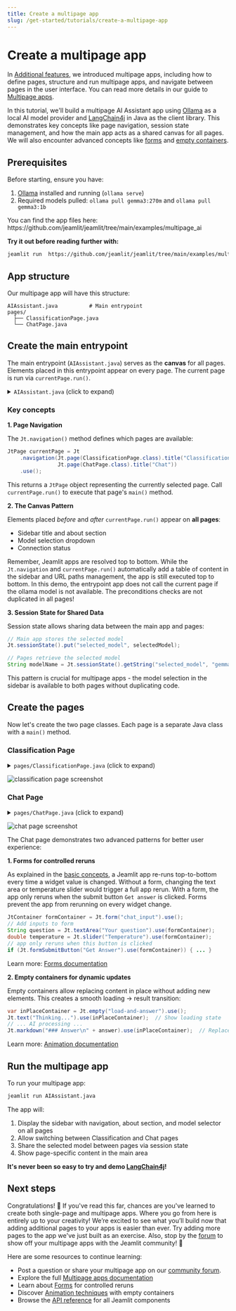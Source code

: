 ```yaml
---
title: Create a multipage app
slug: /get-started/tutorials/create-a-multipage-app
---
```


# Create a multipage app

In [Additional features](/get-started/fundamentals/additional-features), we introduced multipage apps, including how to define pages, structure and run multipage apps, and navigate between pages in the user interface. You can read more details in our guide to [Multipage apps](/develop/concepts/multipage-apps).

In this tutorial, we'll build a multipage AI Assistant app using [Ollama](https://ollama.ai) as a local AI 
model provider and [LangChain4j](https://docs.langchain4j.dev) in Java as the client library. This demonstrates 
key concepts like page navigation, session state management, and how the main app acts as a shared canvas for 
all pages. We will also encounter advanced concepts like [forms](/develop/concepts/architecture/forms) 
and [empty containers](/develop/concepts/design/animate).

## Prerequisites

Before starting, ensure you have:
1. [Ollama](https://ollama.ai) installed and running (`ollama serve`)
2. Required models pulled: `ollama pull gemma3:270m` and `ollama pull gemma3:1b`

<Tip>
You can find the app files here: https://github.com/jeamlit/jeamlit/tree/main/examples/multipage_ai

**Try it out before reading further with:**
```bash
jeamlit run  https://github.com/jeamlit/jeamlit/tree/main/examples/multipage_ai
```
</Tip>

## App structure

Our multipage app will have this structure:
```
AIAssistant.java          # Main entrypoint
pages/
  ├── ClassificationPage.java
  └── ChatPage.java
```

## Create the main entrypoint

The main entrypoint (`AIAssistant.java`) serves as the **canvas** for all pages. Elements placed in this entrypoint 
appear on every page. The current page is run via `currentPage.run()`.

<details>
<summary><code>AIAssistant.java</code> (click to expand)</summary>

```java
/// usr/bin/env jbang "$0" "$@" ; exit $?

//DEPS io.jeamlit:jeamlit:${JEAMLIT_VERSION}
//DEPS dev.langchain4j:langchain4j:0.36.2
//DEPS dev.langchain4j:langchain4j-ollama:0.36.2

import java.net.HttpURLConnection;
import java.net.URL;
import java.util.List;

import io.jeamlit.core.Jt;
import io.jeamlit.core.Shared;
import pages.ChatPage;
import pages.ClassificationPage;

public class AIAssistant {
    public static void main(String[] args) {
        // Sidebar configuration - appears on ALL pages
        Jt.title("🤖 AI Assistant").use(Jt.SIDEBAR);

        // About section - appears on ALL pages
        Jt.markdown("""
                This demo showcases [LangChain4j](https://docs.langchain4j.dev) with [Ollama](https://ollama.ai) - completely free local AI!

                Navigate between pages to explore:
                - 🏷️ **Classification**: Sentiment analysis
                - 💬 **Chat**: Simple Q&A assistant
                """).use(Jt.SIDEBAR);

        // Define navigation with multiple pages
        JtPage currentPage = Jt
                .navigation(Jt.page(ClassificationPage.class).title("Classification").home(),
                            Jt.page(ChatPage.class).title("Chat"))
                .use();

        // Model selector in sidebar - appears on ALL pages
        boolean ollamaRunning = checkOllamaConnection();
        if (ollamaRunning) {
            Jt.markdown("**Model Selection**").use(Jt.SIDEBAR);
            Jt.text("✅ Ollama connected").use(Jt.SIDEBAR);
            String currentModel = Jt.sessionState().getString("selected_model", "gemma3:270m");

            List<String> models = List.of("gemma3:270m", "gemma3:1b");
            String selectedModel = Jt.selectbox("Choose model", models)
                                     .index(models.indexOf(currentModel))
                                     .use(Jt.SIDEBAR);

            // Check if the selected model is loaded in Ollama
            if (isModelLoaded(selectedModel)) {
                // Store model in session state for pages to access
                Jt.sessionState().put("selected_model", selectedModel);

                // Execute the current page - this is where page content starts to execute
                currentPage.run();
            } else {
                // model is not available - display error message
                String errorMsg = """
                       ⚠️ Model not available. \s
                       Run:  \s
                       `ollama run %s` \s
                       and refresh this page.  \s
                       Or make sure the model was not paused automatically by ollama!
                       """.formatted(selectedModel);
                Jt.error(errorMsg).use();
            }
        } else {
            Jt.error("⚠️ Ollama is not running on port `11434`. Start ollama by running `ollama serve` and refresh this page.").use();
        }
    }

    private static boolean checkOllamaConnection() {
        try {
            URL url = new URL("http://localhost:11434/api/tags");
            HttpURLConnection conn = (HttpURLConnection) url.openConnection();
            conn.setRequestMethod("GET");
            conn.setConnectTimeout(2000);
            conn.setReadTimeout(2000);
            int responseCode = conn.getResponseCode();
            conn.disconnect();
            return responseCode == 200;
        } catch (Exception e) {
            return false;
        }
    }

    private static boolean isModelLoaded(String modelName) {
        try {
            final URL url = new URL("http://localhost:11434/api/ps");
            final HttpURLConnection conn = (HttpURLConnection) url.openConnection();
            conn.setRequestMethod("GET");
            conn.setConnectTimeout(2000);
            conn.setReadTimeout(2000);

            if (conn.getResponseCode() != 200) {
                return false;
            }

            // Parse JSON response using Jackson
            final var json = Shared.OBJECT_MAPPER.readValue(conn.getInputStream(), java.util.Map.class);
            conn.disconnect();

            // Check if the model field matches our selected model
            final var models = (java.util.List<java.util.Map<String, Object>>) json.get("models");
            if (models != null) {
                for (var model : models) {
                    if (modelName.equals(model.get("model"))) {
                        return true;
                    }
                }
            }
            return false;

        } catch (Exception e) {
            return false;
        }
    }
}
```

</details>

### Key concepts

**1. Page Navigation**

The `Jt.navigation()` method defines which pages are available:

```java
JtPage currentPage = Jt
    .navigation(Jt.page(ClassificationPage.class).title("Classification").home(),
                Jt.page(ChatPage.class).title("Chat"))
    .use();
```

This returns a `JtPage` object representing the currently selected page. Call `currentPage.run()` to execute that page's `main()` method.

**2. The Canvas Pattern**

Elements placed *before* and *after* `currentPage.run()` appear on **all pages**:
- Sidebar title and about section
- Model selection dropdown
- Connection status

Remember, Jeamlit apps are resolved top to bottom. While the `Jt.navigation` and `currentPage.run()` automatically add 
a table of content in the sidebar and URL paths management, the app is still executed top to bottom. In this demo, 
the entrypoint app does not call the current page if the ollama model is not available. The preconditions checks are not 
duplicated in all pages! 

**3. Session State for Shared Data**

Session state allows sharing data between the main app and pages:

```java
// Main app stores the selected model
Jt.sessionState().put("selected_model", selectedModel);

// Pages retrieve the selected model
String modelName = Jt.sessionState().getString("selected_model", "gemma3:270m");
```

This pattern is crucial for multipage apps - the model selection in the sidebar is available to both pages without duplicating code.

## Create the pages

Now let's create the two page classes. Each page is a separate Java class with a `main()` method.

### Classification Page

<details>
<summary><code>pages/ClassificationPage.java</code> (click to expand)</summary>

```java
package pages;

//DEPS io.jeamlit:jeamlit:${JEAMLIT_VERSION}
//DEPS dev.langchain4j:langchain4j:0.36.2
//DEPS dev.langchain4j:langchain4j-ollama:0.36.2

import dev.langchain4j.model.ollama.OllamaChatModel;
import dev.langchain4j.service.AiServices;
import dev.langchain4j.service.UserMessage;
import io.jeamlit.core.Jt;

public class ClassificationPage {

    // Define the Sentiment enum
    enum Sentiment {
        POSITIVE,
        NEUTRAL,
        NEGATIVE
    }

    // Define the AI-powered Sentiment Analyzer interface
    interface SentimentAnalyzer {
        @UserMessage("Analyze sentiment of {{it}}")
        Sentiment analyzeSentimentOf(String text);
    }

    public static void main(String[] args) {
        Jt.title("🏷️ Sentiment Classification").use();

        Jt.markdown("""
                    This page demonstrates **sentiment classification** using LangChain4j with Ollama. \s
                    Enter some text below and the AI will classify its sentiment as POSITIVE, NEUTRAL, or NEGATIVE.
                    """).use();

        // Get model from session state (shared by main app)
        String modelName = Jt.sessionState().getString("selected_model", "gemma3:270m");

        // Text input for classification
        Jt.markdown("""
                    ### 📝 Input
                    *💡 Try these examples:*
                    """).use();

        // Example buttons
        String exampleValue = Jt.sessionState().computeIfAbsentString("input", k -> "I love this product! It's amazing and works perfectly.");

        var col1 = Jt.columns("cols", 3).use();
        if (Jt.button("Positive example").use(col1.col(0))) {
            exampleValue = "This is absolutely wonderful! Best experience ever!";
        }
        if (Jt.button("Neutral example").use(col1.col(1))) {
            exampleValue = "The product works as described. Nothing special.";
        }
        if (Jt.button("Negative example").use(col1.col(2))) {
            exampleValue = "Terrible quality. Very disappointed with this purchase.";
        }
        Jt.sessionState().put("input", exampleValue);

        String text = Jt
                .textArea("Enter text to analyze")
                .value(exampleValue)
                .height(150)
                .use();

        // Classify button
        if (Jt.button("Classify Sentiment").type("primary").use()) {
            if (text.trim().isEmpty()) {
                Jt.text("Please enter some text to analyze.").use();
            } else {
                try {
                    Jt.text("Analyzing sentiment...").use();

                    // Create Ollama model
                    var chatModel = OllamaChatModel
                            .builder()
                            .baseUrl("http://localhost:11434")
                            .modelName(modelName)
                            .temperature(0.3)
                            .build();

                    // Create AI-powered Sentiment Analyzer
                    SentimentAnalyzer analyzer = AiServices.create(SentimentAnalyzer.class, chatModel);

                    // Analyze sentiment
                    Sentiment sentiment = analyzer.analyzeSentimentOf(text);

                    // Display result
                    Jt.markdown("### 🎯 Result").key("classi-result").use();

                    String emoji = switch (sentiment) {
                        case POSITIVE -> "😊";
                        case NEUTRAL -> "😐";
                        case NEGATIVE -> "😞";
                    };

                    Jt.markdown("**Sentiment:** %s %s".formatted(emoji, sentiment)).use();

                } catch (Exception e) {
                    throw e;
                }
            }
        }
    }
}
```

</details>

![classification page screenshot](/images/get-started/multipage_classify.png)

### Chat Page

<details>
<summary><code>pages/ChatPage.java</code> (click to expand)</summary>

```java
package pages;

//DEPS io.jeamlit:jeamlit:${JEAMLIT_VERSION}
//DEPS dev.langchain4j:langchain4j:0.36.2
//DEPS dev.langchain4j:langchain4j-ollama:0.36.2

import dev.langchain4j.model.ollama.OllamaChatModel;
import dev.langchain4j.service.AiServices;
import dev.langchain4j.service.SystemMessage;
import dev.langchain4j.service.UserMessage;
import dev.langchain4j.service.V;
import io.jeamlit.core.Jt;
import io.jeamlit.core.JtContainer;

public class ChatPage {

    // Define the AI Assistant interface
    interface Assistant {
        @SystemMessage("You are a helpful AI assistant. Provide clear, concise, and accurate answers.")
        @UserMessage("{{question}}")
        String chat(@V("question") String question);
    }

    public static void main(String[] args) {
        Jt.title("💬 Chat Assistant").use();

        Jt.markdown("""
                            This page demonstrates a **simple Q&A chat** using LangChain4j with Ollama.
                            Ask any question and get an AI-powered response!
                            """).use();

        // Get model from session state (shared by main app)
        String modelName = Jt.sessionState().getString("selected_model", "gemma3:270m");

        // Form prevents reruns when typing - only reruns when button clicked
        JtContainer formContainer = Jt.form("chat_input").use();

        String question = Jt.textArea("Your question")
                            .value("What is the meaning of life?")
                            .height(100)
                            .placeholder("Enter your question here...")
                            .use(formContainer);

        // Temperature slider - adjustable per request
        double temperature = Jt.slider("Temperature - the higher the more creative")
                .min(0.0)
                .max(2.0)
                .value(0.7)
                .step(0.1)
                .use(formContainer);

        // Form submit button
        if (Jt.formSubmitButton("Get Answer").type("primary").use(formContainer)) {
            if (question.trim().isEmpty()) {
                Jt.text("Please enter a question.").use();
            } else {
                try {
                    // Empty container allows updating content in place
                    var inPlaceContainer = Jt.empty("load-and-answer").use();

                    // Show loading state
                    Jt.text("Thinking...").use(inPlaceContainer);

                    // Create Ollama model
                    var chatModel = OllamaChatModel.builder()
                                                   .baseUrl("http://localhost:11434")
                                                   .modelName(modelName)
                                                   .temperature(temperature)
                                                   .build();

                    // Create AI-powered Assistant
                    Assistant assistant = AiServices.create(Assistant.class, chatModel);

                    // Get answer
                    String answer = assistant.chat(question);

                    // Replace loading state with answer
                    Jt.markdown("### 💡 Answer\n" + answer).use(inPlaceContainer);

                } catch (Exception e) {
                    Jt.error("Error getting answer: " + e.getMessage()).use();
                }
            }
        }
    }
}
```

</details>

![chat page screenshot](/images/get-started/multipage_chat.png)

The Chat page demonstrates two advanced patterns for better user experience:

**1. Forms for controlled reruns**

As explained in the [basic concepts](/get-started/fundamentals/main-concepts#data-flow), a Jeamlit app re-runs 
top-to-bottom every time a widget value is changed. Without a form, changing the text area or temperature slider 
would trigger a full app rerun. With a form, the app only reruns when the submit button `Get answer` is clicked.
Forms prevent the app from rerunning on every widget change. 

```java
JtContainer formContainer = Jt.form("chat_input").use();
// Add inputs to form
String question = Jt.textArea("Your question").use(formContainer);
double temperature = Jt.slider("Temperature").use(formContainer);
// app only reruns when this button is clicked
if (Jt.formSubmitButton("Get Answer").use(formContainer)) { ... }
```

Learn more: [Forms documentation](/develop/concepts/architecture/forms)

**2. Empty containers for dynamic updates**

Empty containers allow replacing content in place without adding new elements. This creates a smooth loading → result transition:

```java
var inPlaceContainer = Jt.empty("load-and-answer").use();
Jt.text("Thinking...").use(inPlaceContainer);  // Show loading state
// ... AI processing ...
Jt.markdown("### Answer\n" + answer).use(inPlaceContainer);  // Replace with result
```

Learn more: [Animation documentation](/develop/concepts/design/animate)

## Run the multipage app

To run your multipage app:

```bash
jeamlit run AIAssistant.java
```

The app will:
1. Display the sidebar with navigation, about section, and model selector on all pages
2. Allow switching between Classification and Chat pages
3. Share the selected model between pages via session state
4. Show page-specific content in the main area

**It's never been so easy to try and demo [LangChain4j](https://docs.langchain4j.dev/)!**

## Next steps

Congratulations! 🎉 If you've read this far, chances are you've learned to create both single-page and 
multipage apps. Where you go from here is entirely up to your creativity! We’re excited to see what you’ll 
build now that adding additional pages to your apps is easier than ever. Try adding more pages to the app 
we've just built as an exercise. Also, stop by the [forum](https://github.com/jeamlit/jeamlit/discussions/) to show 
off your multipage apps with the Jeamlit community! 🚡

Here are some resources to continue learning:

- Post a question or share your multipage app on our [community forum](https://github.com/jeamlit/jeamlit/discussions/).
- Explore the full [Multipage apps documentation](/develop/concepts/multipage-apps)
- Learn about [Forms](/develop/concepts/architecture/forms) for controlled reruns
- Discover [Animation techniques](/develop/concepts/design/animate) with empty containers
- Browse the [API reference](/develop/api-reference/) for all Jeamlit components
